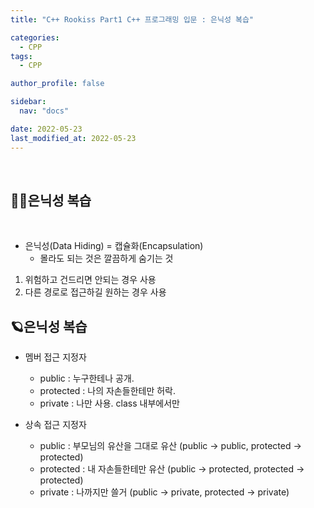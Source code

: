 ```yaml
---
title: "C++ Rookiss Part1 C++ 프로그래밍 입문 : 은닉성 복습"

categories:
  - CPP
tags:
  - CPP

author_profile: false

sidebar:
  nav: "docs"

date: 2022-05-23
last_modified_at: 2022-05-23
---
```


<br>

## 🙇‍♀️은닉성 복습

<br>

* 은닉성(Data Hiding) = 캡슐화(Encapsulation)
    - 몰라도 되는 것은 깔끔하게 숨기는 것

1. 위험하고 건드리면 안되는 경우 사용
2. 다른 경로로 접근하길 원하는 경우 사용


## 🪐은닉성 복습

* 멤버 접근 지정자
    - public : 누구한테나 공개.
    - protected : 나의 자손들한테만 허락.
    - private : 나만 사용. class 내부에서만

* 상속 접근 지정자
    - public : 부모님의 유산을 그대로 유산 (public -> public, protected -> protected)
    - protected : 내 자손들한테만 유산 (public -> protected, protected -> protected)
    - private : 나까지만 쓸거 (public -> private, protected -> private)
